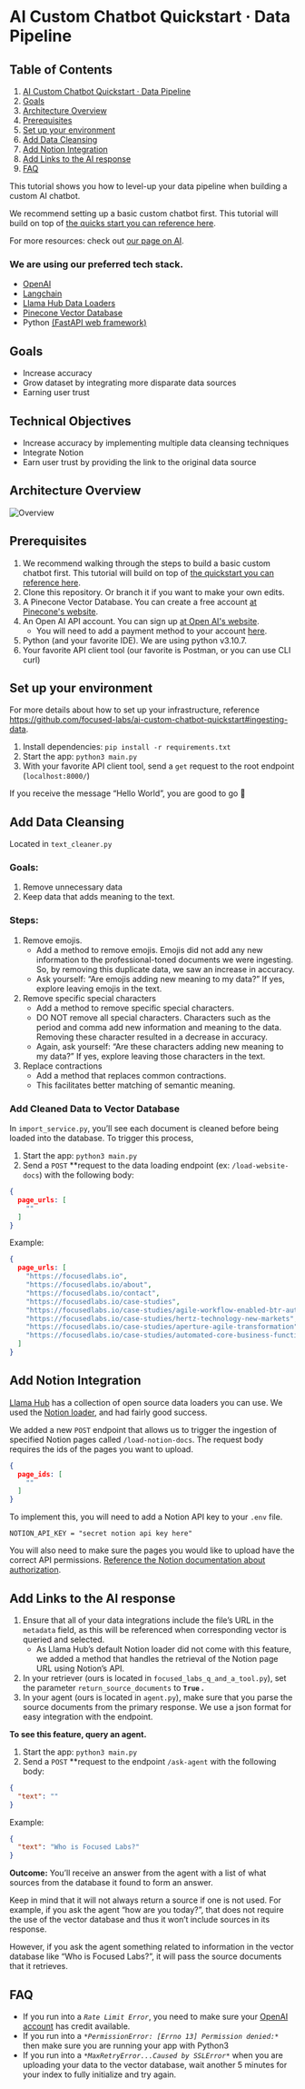 # AI Custom Chatbot Quickstart · Data Pipeline

## Table of Contents

1. [AI Custom Chatbot Quickstart · Data Pipeline](#ai-custom-chatbot-quickstart--data-pipeline)
2. [Goals](#goals)
3. [Architecture Overview](#architecture-overview)
4. [Prerequisites](#prerequisites)
5. [Set up your environment](#set-up-your-environment)
6. [Add Data Cleansing](#add-data-cleansing)
7. [Add Notion Integration](#add-notion-integration)
8. [Add Links to the AI response](#add-links-to-the-ai-response)
9. [FAQ](#faq)

This tutorial shows you how to level-up your data pipeline when building a custom AI chatbot.

We recommend setting up a basic custom chatbot first. This tutorial will build on top
of [the quicks start you can reference here]([https://github.com/focused-labs/ai-custom-chatbot-quickstart](https://github.com/focused-labs/ai-custom-chatbot-quickstart)).

For more resources: check out [our page on AI](https://focusedlabs.io/ai).

### We are using our preferred tech stack.

- [OpenAI](https://openai.com/)
- [Langchain](https://python.langchain.com/docs/get_started/introduction)
- [Llama Hub Data Loaders](https://llamahub.ai/)
- [Pinecone Vector Database](https://pinecone.io/)
- Python [(FastAPI web framework)](https://fastapi.tiangolo.com/)

## Goals

- Increase accuracy
- Grow dataset by integrating more disparate data sources
- Earning user trust

## Technical Objectives

- Increase accuracy by implementing multiple data cleansing techniques
- Integrate Notion
- Earn user trust by providing the link to the original data source

## Architecture Overview

![Overview](ArchitectureOverview.png)

## Prerequisites

1. We recommend walking through the steps to build a basic custom chatbot first. This tutorial will build on top
   of [the quickstart you can reference here](https://github.com/focused-labs/ai-custom-chatbot-quickstart).
2. Clone this repository.
   Or branch it if you want to make your own edits.
3. A Pinecone Vector Database. You can create a free account [at Pinecone's website](https://www.pinecone.io/).
4. An Open AI API account. You can sign up [at Open AI's website](https://platform.openai.com/signup).
    - You will need to add a payment method to your
      account [here](https://platform.openai.com/account/billing/overview).
5. Python (and your favorite IDE). We are using python v3.10.7.
6. Your favorite API client tool (our favorite is Postman, or you can use CLI curl)

## Set up your environment

For more details about how to set up your infrastructure,
reference https://github.com/focused-labs/ai-custom-chatbot-quickstart#ingesting-data.

1. Install dependencies: `pip install -r requirements.txt`
2. Start the app: `python3 main.py`
3. With your favorite API client tool, send a `get` request to the root endpoint (`localhost:8000/`)

If you receive the message “Hello World”, you are good to go 🎉

## Add Data Cleansing

Located in `text_cleaner.py`

### **************Goals:**************

1. Remove unnecessary data
2. Keep data that adds meaning to the text.

### **************Steps:**************

1. Remove emojis.
    - Add a method to remove emojis. Emojis did not add any new information to the professional-toned documents we were
      ingesting. So, by removing this duplicate data, we saw an increase in accuracy.
    - Ask yourself: “Are emojis adding new meaning to my data?” If yes, explore leaving emojis in the text.
2. Remove specific special characters
    - Add a method to remove specific special characters.
    - DO NOT remove all special characters. Characters such as the period and comma add new information and meaning to
      the data. Removing these character resulted in a decrease in accuracy.
    - Again, ask yourself: “Are these characters adding new meaning to my data?” If yes, explore leaving those
      characters in the text.
3. Replace contractions
    - Add a method that replaces common contractions.
    - This facilitates better matching of semantic meaning.

### Add Cleaned Data to Vector Database

In `import_service.py`, you’ll see each document is cleaned before being loaded into the database. To trigger this
process,

1. Start the app: `python3 main.py`
2. Send a `POST` **request to the data loading endpoint (ex: `/load-website-docs`) with the following body:

```json
{
  page_urls: [
    ""
  ]
}
```

Example:

```json
{
  page_urls: [
    "https://focusedlabs.io",
    "https://focusedlabs.io/about",
    "https://focusedlabs.io/contact",
    "https://focusedlabs.io/case-studies",
    "https://focusedlabs.io/case-studies/agile-workflow-enabled-btr-automation",
    "https://focusedlabs.io/case-studies/hertz-technology-new-markets",
    "https://focusedlabs.io/case-studies/aperture-agile-transformation",
    "https://focusedlabs.io/case-studies/automated-core-business-functionality"
  ]
}
```

## Add Notion Integration

[Llama Hub](https://llamahub.ai/) has a collection of open source data loaders you can use. We
used the [Notion loader](https://llamahub.ai/l/notion), and had fairly good success.

We added a new `POST` endpoint that allows us to trigger the ingestion of specified Notion pages
called `/load-notion-docs`. The request body requires the ids of the pages you want to upload.

```json
{
  page_ids: [
    ""
  ]
}
```

To implement this, you will need to add a Notion API key to your `.env` file.

```tsx
NOTION_API_KEY = "secret notion api key here"
```

You will also need to make sure the pages you would like to upload have the correct API permissions. [Reference the
Notion documentation about authorization](https://developers.notion.com/docs/authorization).

## Add Links to the AI response

1. Ensure that all of your data integrations include the file’s URL in the `metadata` field, as this will be referenced
   when corresponding vector is queried and selected.
    - As Llama Hub’s default Notion loader did not come with this feature, we added a method that handles the retrieval
      of the Notion page URL using Notion’s API.
2. In your retriever (ours is located in `focused_labs_q_and_a_tool.py`), set the parameter `return_source_documents` to
   **`True` .**
3. In your agent (ours is located in `agent.py`), make sure that you parse the source documents from the primary
   response. We use a json format for easy integration with the endpoint.

**To see this feature, query an agent.**

1. Start the app: `python3 main.py`
2. Send a `POST` **request to the endpoint `/ask-agent` with the following body:

```json
{
  "text": ""
}
```

Example:

```json
{
  "text": "Who is Focused Labs?"
}
```

******************Outcome:****************** You’ll receive an answer from the agent with a list of what sources from
the database it found to form an answer.

Keep in mind that it will not always return a source if one is not used. For example, if you ask the agent “how are you
today?”, that does not require the use of the vector database and thus it won’t include sources in its response.

However, if you ask the agent something related to information in the vector database like “Who is Focused Labs?”, it
will pass the source documents that it retrieves.

## FAQ

- If you run into a *`Rate Limit Error`*, you need to make sure
  your [OpenAI account](https://platform.openai.com/account/billing/overview) has credit available.
- If you run into a *`*PermissionError: [Errno 13] Permission denied:*`* then make sure you are running your app with
  Python3
- If you run into a *`*MaxRetryError...Caused by SSLError*`* when you are uploading your data to the vector database,
  wait another 5 minutes for your index to fully initialize and try again.